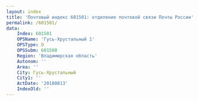 ```yaml
---
layout: index
title: 'Почтовый индекс 601501: отделение почтовой связи Почты России'
permalink: /601501/
data:
    Index: 601501
    OPSName: 'Гусь-Хрустальный 1'
    OPSType: О
    OPSSubm: 601500
    Region: 'Владимирская область'
    Autonom: ''
    Area: ''
    City: Гусь-Хрустальный
    City1: ''
    ActDate: '20180813'
    IndexOld: ''
---
```

